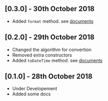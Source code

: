 ## [0.3.0] - 30th October 2018
* Added `format` method. see [documents](https://mrdimaan.github.io/flutter_jalaali/)

## [0.2.0] - 29th October 2018
* Changed the algorithm for convertion
* Removed extra constructors
* Added `toDateTime` method. see [documents](https://mrdimaan.github.io/flutter_jalaali/)

## [0.1.0] - 28th October 2018
* Under Developement
* Added some docs
